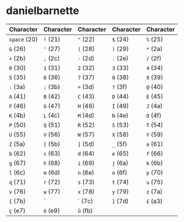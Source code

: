 # danielbarnette
| Character | Character | Character | Character | Character |
|-----------|-----------|-----------|-----------|-----------|
| `space` (20) | `!` (21) | `"` (22) | `$` (24) | `%` (25) |
| `&` (26) | `'` (27) | `(` (28) | `)` (29) | `*` (2a) |
| `+` (2b) | `,` (2c) | `-` (2d) | `.` (2e) | `/` (2f) |
| `0` (30) | `1` (31) | `2` (32) | `3` (33) | `4` (34) |
| `5` (35) | `6` (36) | `7` (37) | `8` (38) | `9` (39) |
| `:` (3a) | `;` (3b) | `=` (3d) | `?` (3f) | `@` (40) |
| `A` (41) | `B` (42) | `C` (43) | `D` (44) | `E` (45) |
| `F` (46) | `G` (47) | `H` (48) | `I` (49) | `J` (4a) |
| `K` (4b) | `L` (4c) | `M` (4d) | `N` (4e) | `O` (4f) |
| `P` (50) | `Q` (51) | `R` (52) | `S` (53) | `T` (54) |
| `U` (55) | `V` (56) | `W` (57) | `X` (58) | `Y` (59) |
| `Z` (5a) | `[` (5b) | `]` (5d) | `_` (5f) | `a` (61) |
| `b` (62) | `c` (63) | `d` (64) | `e` (65) | `f` (66) |
| `g` (67) | `h` (68) | `i` (69) | `j` (6a) | `k` (6b) |
| `l` (6c) | `m` (6d) | `n` (6e) | `o` (6f) | `p` (70) |
| `q` (71) | `r` (72) | `s` (73) | `t` (74) | `u` (75) |
| `v` (76) | `w` (77) | `x` (78) | `y` (79) | `z` (7a) |
| `{` (7b) | `|` (7c) | `}` (7d) | `£` (a3) | `à` (e0) |
| `ç` (e7) | `é` (e9) | `û` (fb) |
